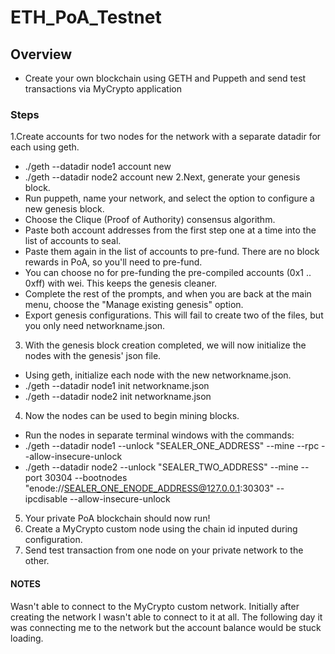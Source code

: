 # ETH_PoA_Testnet
## Overview
- Create your own blockchain using GETH and Puppeth and send test transactions via MyCrypto application
### Steps
1.Create accounts for two nodes for the network with a separate datadir for each using geth.
- ./geth --datadir node1 account new
- ./geth --datadir node2 account new
2.Next, generate your genesis block.
- Run puppeth, name your network, and select the option to configure a new genesis block.
- Choose the Clique (Proof of Authority) consensus algorithm.
- Paste both account addresses from the first step one at a time into the list of accounts to seal.
- Paste them again in the list of accounts to pre-fund. There are no block rewards in PoA, so you'll need to pre-fund.
- You can choose no for pre-funding the pre-compiled accounts (0x1 .. 0xff) with wei. This keeps the genesis cleaner.
- Complete the rest of the prompts, and when you are back at the main menu, choose the "Manage existing genesis" option.
- Export genesis configurations. This will fail to create two of the files, but you only need networkname.json.
3. With the genesis block creation completed, we will now initialize the nodes with the genesis' json file.
- Using geth, initialize each node with the new networkname.json.
- ./geth --datadir node1 init networkname.json
- ./geth --datadir node2 init networkname.json
4. Now the nodes can be used to begin mining blocks.
- Run the nodes in separate terminal windows with the commands:
- ./geth --datadir node1 --unlock "SEALER_ONE_ADDRESS" --mine --rpc --allow-insecure-unlock
- ./geth --datadir node2 --unlock "SEALER_TWO_ADDRESS" --mine --port 30304 --bootnodes "enode://SEALER_ONE_ENODE_ADDRESS@127.0.0.1:30303" --ipcdisable --allow-insecure-unlock
5. Your private PoA blockchain should now run!
6. Create a MyCrypto custom node using the chain id inputed during configuration.
7. Send test transaction from one node on your private network to the other. 

#### NOTES
Wasn't able to connect to the MyCrypto custom network. Initially after creating the network I wasn't able to connect to it at all. The following day it was connecting me to the network but the account balance would be stuck loading.
